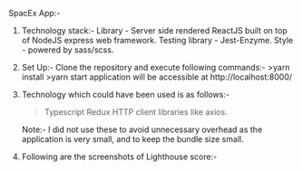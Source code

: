 SpacEx App:-

1. Technology stack:-
   Library - Server side rendered ReactJS built on top of NodeJS express web framework.
   Testing library - Jest-Enzyme.
   Style - powered by sass/scss.

2. Set Up:-
   Clone the repository and execute following commands:- >yarn install >yarn start
   application will be accessible at http://localhost:8000/

3. Technology which could have been used is as follows:-

   > Typescript
   > Redux
   > HTTP client libraries like axios.

   Note:- I did not use these to avoid unnecessary overhead as the application is very small, and to keep the bundle size small.

4. Following are the screenshots of Lighthouse score:-
